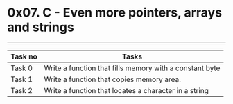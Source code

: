 # 0x07. C - Even more pointers, arrays and strings
---
|Task no |Tasks	|
|--------|------|
|Task 0  |Write a function that fills memory with a constant byte|
|Task 1  |Write a function that copies memory area.|
|Task 2  |Write a function that locates a character in a string|

